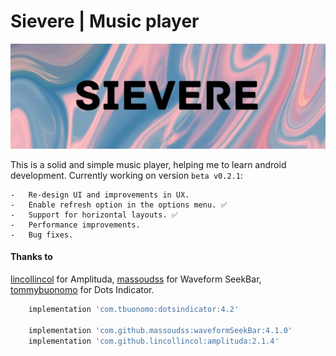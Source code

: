 # Sievere | Music player

![header](media/Sievere.jpg)

This is a solid and simple music player, helping me to learn android development. Currently working on
version `beta v0.2.1`:

    -   Re-design UI and improvements in UX.
    -   Enable refresh option in the options menu. ✅
    -   Support for horizontal layouts. ✅
    -   Performance improvements.
    -   Bug fixes.

#### Thanks to

[lincollincol](https://github.com/lincollincol/Amplituda) for Amplituda,
[massoudss](https://github.com/massoudss/waveformSeekBar) for Waveform SeekBar,
[tommybuonomo](https://github.com/tommybuonomo/dotsindicator) for Dots Indicator.

```bash
    implementation 'com.tbuonomo:dotsindicator:4.2'

    implementation 'com.github.massoudss:waveformSeekBar:4.1.0'
    implementation 'com.github.lincollincol:amplituda:2.1.4'
```

